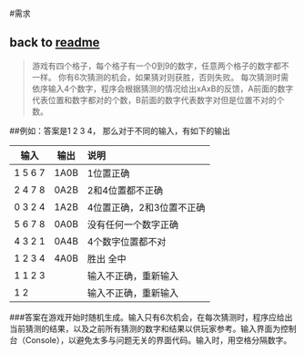 #需求

## back to [readme](/README.md)

> 游戏有四个格子，每个格子有一个0到9的数字，任意两个格子的数字都不一样。
你有6次猜测的机会，如果猜对则获胜，否则失败。
每次猜测时需依序输入4个数字，程序会根据猜测的情况给出xAxB的反馈，A前面的数字代表位置和数字都对的个数，B前面的数字代表数字对但是位置不对的个数。

##例如：答案是1 2 3 4， 那么对于不同的输入，有如下的输出

|  输入	       | 输出	 | 说明
|--------------|:-------:|:----------------------
|  1 5 6 7	   | 1A0B	 | 1位置正确
|  2 4 7 8	   | 0A2B	 | 2和4位置都不正确
|  0 3 2 4	   | 1A2B	 | 4位置正确，2和3位置不正确
|  5 6 7 8	   | 0A0B	 | 没有任何一个数字正确
|  4 3 2 1	   | 0A4B	 | 4个数字位置都不对
|  1 2 3 4	   | 4A0B	 | 胜出 全中
|  1 1 2 3	   |         | 输入不正确，重新输入
|  1 2		   |         | 输入不正确，重新输入


###答案在游戏开始时随机生成。输入只有6次机会，在每次猜测时，程序应给出当前猜测的结果，以及之前所有猜测的数字和结果以供玩家参考。输入界面为控制台（Console），以避免太多与问题无关的界面代码。输入时，用空格分隔数字。
